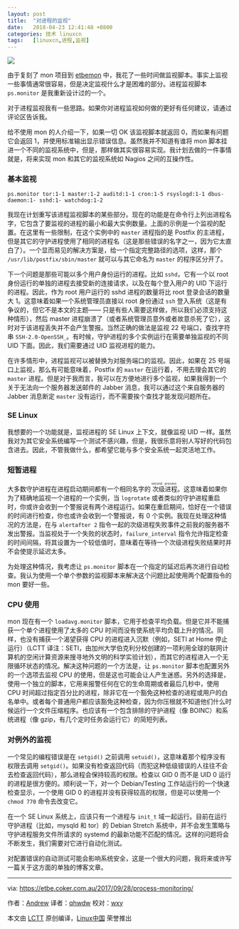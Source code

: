 ```yaml
---
layout: post
title:	"对进程的监视"
date:	2018-04-23 12:41:48 +0800 
categories:	技术 linuxcn 
tags:	[linuxcn,进程,监视]
---
```



![](/Asserts/Images//attachment/album/201804/23/124133aokrocrc5y1fz5co.jpg)


由于复刻了 mon 项目到 [etbemon](https://doc.coker.com.au/projects/etbe-mon/) 中，我花了一些时间做监视脚本。事实上监视一些事情通常很容易，但是决定监视什么才是困难的部分。进程监视脚本 `ps.monitor` 是我重新设计过的一个。


对于进程监视我有一些思路。如果你对进程监视如何做的更好有任何建议，请通过评论区告诉我。


给不使用 mon 的人介绍一下，如果一切 OK 该监视脚本就返回 0，而如果有问题它会返回 1，并使用标准输出显示错误信息。虽然我并不知道有谁将 mon 脚本挂进一个不同的监视系统中，但是，那样做其实很容易实现。我计划去做的一件事情就是，将来实现 mon 和其它的监视系统如 Nagios 之间的互操作性。


### 基本监视



```
ps.monitor tor:1-1 master:1-2 auditd:1-1 cron:1-5 rsyslogd:1-1 dbus-daemon:1- sshd:1- watchdog:1-2

```

我现在计划重写该进程监视脚本的某些部分。现在的功能是在命令行上列出进程名字，它包含了要监视的进程的最小和最大实例数量。上面的示例是一个监视的配置。在这里有一些限制，在这个实例中的 `master` 进程指的是 Postfix 的主进程，但是其它的守护进程使用了相同的进程名（这是那些错误的名字之一，因为它太直白了）。一个显而易见的解决方案是，给一个指定完整路径的选项，这样，那个 `/usr/lib/postfix/sbin/master` 就可以与其它命名为 `master` 的程序区分开了。


下一个问题是那些可能以多个用户身份运行的进程。比如 `sshd`，它有一个以 root 身份运行的单独的进程去接受新的连接请求，以及在每个登入用户的 UID 下运行的进程。因此，作为 root 用户运行的 sshd 进程的数量将比 root 登录会话的数量大 1。这意味着如果一个系统管理员直接以 root 身份通过 `ssh` 登入系统（这是有争议的，但它不是本文的主题—— 只是有些人需要这样做，所以我们必须支持这种情形），然后 master 进程崩溃了（或者系统管理员意外或者故意杀死了它），这时对于该进程丢失并不会产生警报。当然正确的做法是监视 22 号端口，查找字符串 `SSH-2.0-OpenSSH_`。有时候，守护进程的多个实例运行在需要单独监视的不同 UID 下面。因此，我们需要通过 UID 监视进程的能力。


在许多情形中，进程监视可以被替换为对服务端口的监视。因此，如果在 25 号端口上监视，那么有可能意味着，Postfix 的 `master` 在运行着，不用去理会其它的 `master` 进程。但是对于我而言，我可以在方便地进行多个监视，如果我得到一个关于无法向一个服务器发送邮件的 Jabber 消息，我可以通过这个来自服务器的 Jabber 消息断定 `master` 没有运行，而不需要挨个查找才能发现问题所在。


### SE Linux


我想要的一个功能就是，监视进程的 SE Linux 上下文，就像监视 UID 一样。虽然我对为其它安全系统编写一个测试不感兴趣，但是，我很乐意将别人写好的代码包含进去。因此，不管我做什么，都希望它能与多个安全系统一起灵活地工作。


### 短暂进程


大多数守护进程在进程启动期间都有一个相同名字的<ruby> 次级进程 <rt>  second process </rt></ruby>。这意味着如果你为了精确地监视一个进程的一个实例，当 `logrotate` 或者类似的守护进程重启时，你或许会收到一个警报说有两个进程运行。如果在重启期间，恰好在一个错误的时间进行检查，你也或许会收到一个警报说，有 0 个实例。我现在处理这种情况的方法是，在与 `alertafter 2` 指令一起的次级进程失败事件之前我的服务器不发出警报。当监视处于一个失败的状态时，`failure_interval` 指令允许指定检查的时间间隔，将其设置为一个较低值时，意味着在等待一个次级进程失败结果时并不会使提示延迟太多。


为处理这种情况，我考虑让 `ps.monitor` 脚本在一个指定的延迟后再次进行自动检查。我认为使用一个单个参数的监视脚本来解决这个问题比起使用两个配置指令的 mon 要好一些。


### CPU 使用


mon 现在有一个 `loadavg.monitor` 脚本，它用于检查平均负载。但是它并不能捕获一个单个进程使用了太多的 CPU 时间而没有使系统平均负载上升的情况。同样，也没有捕获一个渴望获得 CPU 的进程进入沉默（例如，SETI at Home 停止运行）（LCTT 译注：SETI，由加州大学伯克利分校创建的一项利用全球的联网计算机的空闲计算资源来搜寻地外文明的科学实验计划），而其它的进程进入一个无限循环状态的情况。解决这种问题的一个方法是，让 `ps.monitor` 脚本也配置另外的一个选项去监视 CPU 的使用，但是这也可能会让人产生迷惑。另外的选择是，使用一个独立的脚本，它用来报警任何在它的生命周期或者最后几秒中，使用 CPU 时间超过指定百分比的进程，除非它在一个豁免这种检查的进程或用户的白名单中。或者每个普通用户都应该豁免这种检查，因为你压根就不知道他们什么时候运行一个文件压缩程序。也应该有一个包含排除的守护进程（像 BOINC）和系统进程（像 gzip，有几个定时任务会运行它）的简短列表。


### 对例外的监视


一个常见的编程错误是在 `setgid()` 之前调用 `setuid()`，这意味着那个程序没有权限去调用 `setgid()`。如果没有检查返回代码（而犯这种低级错误的人往往不会去检查返回代码），那么进程会保持较高的权限。检查以 GID 0 而不是 UID 0 运行的进程是很方便的。顺利说一下，对一个 Debian/Testing 工作站运行的一个快速检查显示，一个使用 GID 0 的进程并没有获得较高的权限，但是可以使用一个 `chmod 770` 命令去改变它。


在一个 SE Linux 系统上，应该只有一个进程与 `init_t` 域一起运行。目前在运行守护进程（比如，mysqld 和 tor）的 Debian Stretch 系统中，并不会发生策略与守护进程服务文件所请求的 systemd 的最新功能不匹配的情况。这样的问题将会不断发生，我们需要对它进行自动化测试。


对配置错误的自动测试可能会影响系统安全，这是一个很大的问题，我将来或许写一篇关于这方面的单独的博客文章。




---


via: <https://etbe.coker.com.au/2017/09/28/process-monitoring/>


作者：[Andrew](https://etbe.coker.com.au) 译者：[qhwdw](https://github.com/qhwdw) 校对：[wxy](https://github.com/wxy)


本文由 [LCTT](https://github.com/LCTT/TranslateProject) 原创编译，[Linux中国](https://linux.cn/) 荣誉推出
